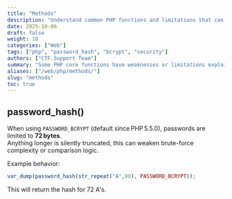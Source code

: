```yaml
---
title: "Methods"
description: "Understand common PHP functions and limitations that can lead to vulnerabilities or bypasses."
date: 2025-10-06
draft: false
weight: 10
categories: ["Web"]
tags: ["php", "password_hash", "bcrypt", "security"]
authors: ["CTF.Support Team"]
summary: "Some PHP core functions have weaknesses or limitations exploitable in CTF contexts, such as length limits in password hashing."
aliases: ["/web/php/methods/"]
slug: "methods"
toc: true
---
```


## password_hash()

When using `PASSWORD_BCRYPT` (default since PHP 5.5.0), passwords are limited to **72 bytes**.  
Anything longer is silently truncated, this can weaken brute-force complexity or comparison logic.

Example behavior:

```php
var_dump(password_hash(str_repeat("A",80), PASSWORD_BCRYPT));
```

This will return the hash for 72 A's.
